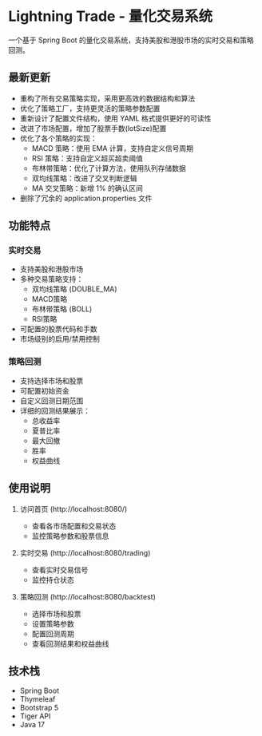 # Lightning Trade - 量化交易系统

一个基于 Spring Boot 的量化交易系统，支持美股和港股市场的实时交易和策略回测。

## 最新更新

- 重构了所有交易策略实现，采用更高效的数据结构和算法
- 优化了策略工厂，支持更灵活的策略参数配置
- 重新设计了配置文件结构，使用 YAML 格式提供更好的可读性
- 改进了市场配置，增加了股票手数(lotSize)配置
- 优化了各个策略的实现：
  - MACD 策略：使用 EMA 计算，支持自定义信号周期
  - RSI 策略：支持自定义超买超卖阈值
  - 布林带策略：优化了计算方法，使用队列存储数据
  - 双均线策略：改进了交叉判断逻辑
  - MA 交叉策略：新增 1% 的确认区间
- 删除了冗余的 application.properties 文件

## 功能特点

### 实时交易
- 支持美股和港股市场
- 多种交易策略支持：
  - 双均线策略 (DOUBLE_MA)
  - MACD策略
  - 布林带策略 (BOLL)
  - RSI策略
- 可配置的股票代码和手数
- 市场级别的启用/禁用控制

### 策略回测
- 支持选择市场和股票
- 可配置初始资金
- 自定义回测日期范围
- 详细的回测结果展示：
  - 总收益率
  - 夏普比率
  - 最大回撤
  - 胜率
  - 权益曲线

## 使用说明

1. 访问首页 (http://localhost:8080/)
   - 查看各市场配置和交易状态
   - 监控策略参数和股票信息

2. 实时交易 (http://localhost:8080/trading)
   - 查看实时交易信号
   - 监控持仓状态

3. 策略回测 (http://localhost:8080/backtest)
   - 选择市场和股票
   - 设置策略参数
   - 配置回测周期
   - 查看回测结果和权益曲线

## 技术栈

- Spring Boot
- Thymeleaf
- Bootstrap 5
- Tiger API
- Java 17 